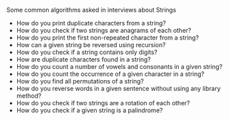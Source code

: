 Some common algorithms asked in interviews about Strings

- How do you print duplicate characters from a string?
- How do you check if two strings are anagrams of each other?
- How do you print the first non-repeated character from a string?
- How can a given string be reversed using recursion?
- How do you check if a string contains only digits?
- How are duplicate characters found in a string?
- How do you count a number of vowels and consonants in a given string?
- How do you count the occurrence of a given character in a string?
- How do you find all permutations of a string?
- How do you reverse words in a given sentence without using any library method?
- How do you check if two strings are a rotation of each other?
- How do you check if a given string is a palindrome?
